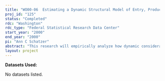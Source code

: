 ```yaml
---
title: "WO00-06  Estimating a Dynamic Structural Model of Entry, Product Choice and Market Competition"
proj_id: "125"
status: "Completed"
rdc: "Washington"
rdc_type: "Federal Statistical Research Data Center"
start_year: "2000"
end_year: "2000"
pi: "Ann C Schatzer"
abstract: "This research will empirically analyze how dynamic considerations affect competition among firms in concentrated markets.  When firms compete over time, they have more potential profit-maximizing strategies at their disposal.  For example, in markets where sunk entry costs are high, firms may overinvest in initial capacity to deter subsequent entry.  If additional firms fail to enter the market as a result, the incumbent can maintain its market power over time.  Similarly, where there is uncertainty about the profitability of entry opportunities, potential entrants may learn about markets by looking at the prices existing firms charge.  An incumbent might charge a lower than optimal price in early periods to signal to potential entrants that profits in this market would be low.  Such strategies involve firms bearing costs initially (through high set-up costs or sub-optimal profits), but enjoying excess profits through market power in several subsequent years."
layout: project
---
```


**Datasets Used:**

No datasets listed.
